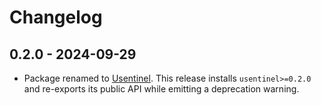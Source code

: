 # Changelog

## 0.2.0 - 2024-09-29
- Package renamed to [Usentinel](https://pypi.org/project/usentinel/). This release installs `usentinel>=0.2.0` and re-exports its public API while emitting a deprecation warning.
